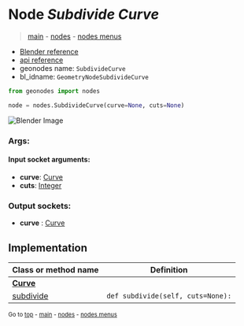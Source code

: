 # Node *Subdivide Curve*

> [main](../index.md) - [nodes](nodes.md) - [nodes menus](nodes_menus.md)

- [Blender reference](https://docs.blender.org/manual/en/latest/modeling/geometry_nodes/curve/subdivide_curve.html)
- [api reference](https://docs.blender.org/api/current/bpy.types.GeometryNodeSubdivideCurve.html)
- geonodes name: `SubdivideCurve`
- bl_idname: `GeometryNodeSubdivideCurve`

```python
from geonodes import nodes

node = nodes.SubdivideCurve(curve=None, cuts=None)
```

![Blender Image](https://docs.blender.org/manual/en/latest/_images/node-types_GeometryNodeSubdivideCurve.webp)

### Args:

#### Input socket arguments:

- **curve**: [Curve](Curve.md)
- **cuts**: [Integer](Integer.md)

### Output sockets:

- **curve** : [Curve](Curve.md)

## Implementation

| Class or method name | Definition |
|----------------------|------------|
| **[Curve](Curve.md)** |
| [subdivide](Curve.md#subdivide) | `def subdivide(self, cuts=None):` |

<sub>Go to [top](#node-Subdivide-Curve) - [main](../index.md) - [nodes](nodes.md) - [nodes menus](nodes_menus.md)</sub>

